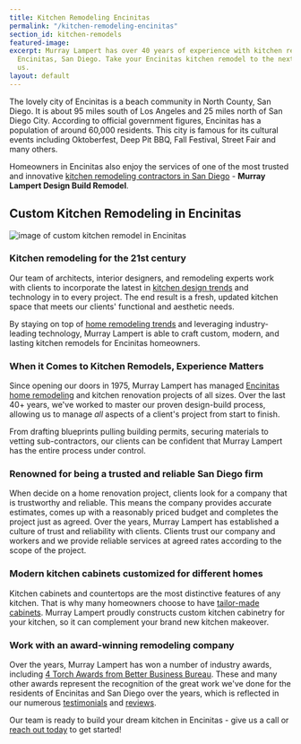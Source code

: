 ```yaml
---
title: Kitchen Remodeling Encinitas
permalink: "/kitchen-remodeling-encinitas"
section_id: kitchen-remodels
featured-image:
excerpt: Murray Lampert has over 40 years of experience with kitchen remodeling in
  Encinitas, San Diego. Take your Encinitas kitchen remodel to the next level with
  us.
layout: default
---
```


The lovely city of Encinitas is a beach community in North County, San Diego. It is about 95 miles south of Los Angeles and 25 miles north of San Diego City. According to official government figures, Encinitas has a population of around 60,000 residents. This city is famous for its cultural events including Oktoberfest, Deep Pit BBQ, Fall Festival, Street Fair and many others.

Homeowners in Encinitas also enjoy the services of one of the most trusted and innovative [kitchen remodeling contractors in San Diego](/san-diego-kitchen-remodeling-services) - **Murray Lampert Design Build Remodel**.

## Custom Kitchen Remodeling in Encinitas

![image of custom kitchen remodel in Encinitas](/uploads/gallery/kitchens/Dang-Tran-Kitchen2a.jpg "Encinitas Kitchen Remodel")

### Kitchen remodeling for the 21st century

Our team of architects, interior designers, and remodeling experts work with clients to incorporate the latest in [kitchen design trends](/kitchen-island-trends-making-a-splash-in-2018/) and technology in to every project. The end result is a fresh, updated kitchen space that meets our clients' functional and aesthetic needs.

By staying on top of [home remodeling trends](/landing/san-diego-home-remodeling-trends-2018/) and leveraging industry-leading technology, Murray Lampert is able to craft custom, modern, and lasting kitchen remodels for Encinitas homeowners.

### When it Comes to Kitchen Remodels, Experience Matters

Since opening our doors in 1975, Murray Lampert has managed [Encinitas home remodeling](/service-locations/encinitas-design-build-and-remodel-services/) and kitchen renovation projects of all sizes. Over the last 40+ years, we've worked to master our proven design-build process, allowing us to manage _all_ aspects of a client's project from start to finish.

From drafting blueprints pulling building permits, securing materials to vetting sub-contractors, our clients can be confident that Murray Lampert has the entire process under control.

### Renowned for being a trusted and reliable San Diego firm

When decide on a home renovation project, clients look for a company that is trustworthy and reliable. This means the company provides accurate estimates, comes up with a reasonably priced budget and completes the project just as agreed. Over the years, Murray Lampert has established a culture of trust and reliability with clients. Clients trust our company and workers and we provide reliable services at agreed rates according to the scope of the project.

### Modern kitchen cabinets customized for different homes

Kitchen cabinets and countertops are the most distinctive features of any kitchen. That is why many homeowners choose to have [tailor-made cabinets](/san-diego-custom-cabinet-construction-services/). Murray Lampert proudly constructs custom kitchen cabinetry for your kitchen, so it can complement your brand new kitchen makeover.

### Work with an award-winning remodeling company

Over the years, Murray Lampert has won a number of industry awards, including [4 Torch Awards from Better Business Bureau](/another-better-business-bureau-torch-award/). These and many other awards represent the recognition of the great work we've done for the residents of Encinitas and San Diego over the years, which is reflected in our numerous [testimonials](/testimonials) and [reviews](/reviews).

Our team is ready to build your dream kitchen in Encinitas - give us a call or [reach out today](#quick-contact) to get started!
